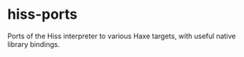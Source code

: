 # hiss-ports
Ports of the Hiss interpreter to various Haxe targets, with useful native library bindings.